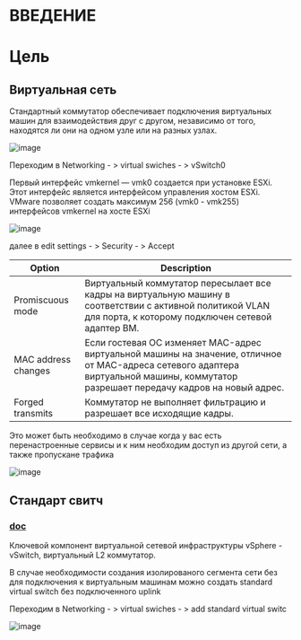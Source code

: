 # ВВЕДЕНИЕ

# Цель

## Виртуальная сеть

Стандартный коммутатор обеспечивает подключения виртуальных машин для взаимодействия друг с другом, независимо от того, находятся ли они на одном узле или на разных узлах.

![image](https://user-images.githubusercontent.com/79700810/154052177-be785df5-c3b9-438f-af5f-c5816b57c832.png)

Переходим в Networking - > virtual swiches - > vSwitch0

Первый интерфейс vmkernel — vmk0 создается при установке ESXi. Этот интерфейс является интерфейсом управления хостом ESXi. VMware позволяет создать максимум 256 (vmk0 - vmk255) интерфейсов vmkernel на хосте ESXi

![image](https://user-images.githubusercontent.com/79700810/154057897-f94bcdd1-2843-4ff9-b846-fdf3e9964345.png)

далее в edit settings - > Security - > Accept

|Option   | Description    |
| - |-    |
| Promiscuous mode  |  Виртуальный коммутатор пересылает все кадры на виртуальную машину в соответствии с активной политикой VLAN для порта, к которому подключен сетевой адаптер ВМ.   |
| MAC address changes  |  Если гостевая ОС изменяет MAC-адрес виртуальной машины на значение, отличное от MAC-адреса сетевого адаптера виртуальной машины, коммутатор разрешает передачу кадров на новый адрес.   |
| Forged transmits  |  Коммутатор не выполняет фильтрацию и разрешает все исходящие кадры.   |

Это может быть необходимо в случае когда у вас есть перенастроенные сервисы и к ним необходим доступ из другой сети, а также пропускане трафика

![image](https://user-images.githubusercontent.com/79700810/154059357-af6994d9-3749-49ea-aff9-f525df4c8a52.png)


## Стандарт свитч
### [doc](https://docs.vmware.com/en/VMware-vSphere/7.0/com.vmware.vsphere.networking.doc/GUID-350344DE-483A-42ED-B0E2-C811EE927D59.html)

Ключевой компонент виртуальной сетевой инфраструктуры vSphere - vSwitch, виртуальный L2 коммутатор.

В случае необходимости создания изолированого сегмента сети без для подключения к виртуальным машинам можно создать standard virtual switch без подключенного uplink

Переходим в Networking - > virtual swiches - > add standard virtual switc

![image](https://user-images.githubusercontent.com/79700810/154063180-4ff1ce40-8e73-4be0-bdd8-6cc24309976a.png)



